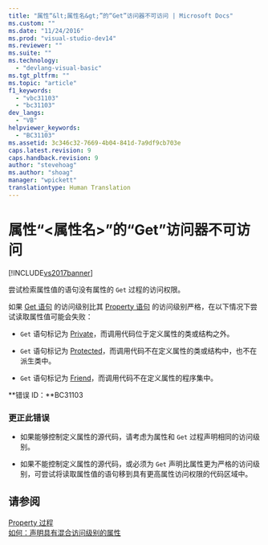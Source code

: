 ```yaml
---
title: "属性“&lt;属性名&gt;”的“Get”访问器不可访问 | Microsoft Docs"
ms.custom: ""
ms.date: "11/24/2016"
ms.prod: "visual-studio-dev14"
ms.reviewer: ""
ms.suite: ""
ms.technology: 
  - "devlang-visual-basic"
ms.tgt_pltfrm: ""
ms.topic: "article"
f1_keywords: 
  - "vbc31103"
  - "bc31103"
dev_langs: 
  - "VB"
helpviewer_keywords: 
  - "BC31103"
ms.assetid: 3c346c32-7669-4b04-841d-7a9df9cb703e
caps.latest.revision: 9
caps.handback.revision: 9
author: "stevehoag"
ms.author: "shoag"
manager: "wpickett"
translationtype: Human Translation
---
```

# 属性“&lt;属性名&gt;”的“Get”访问器不可访问
[!INCLUDE[vs2017banner](../../../csharp/includes/vs2017banner.md)]

尝试检索属性值的语句没有属性的 `Get` 过程的访问权限。  
  
 如果 [Get 语句](../../../visual-basic/language-reference/statements/get-statement.md) 的访问级别比其 [Property 语句](../../../visual-basic/language-reference/statements/property-statement.md) 的访问级别严格，在以下情况下尝试读取属性值可能会失败：  
  
-   `Get` 语句标记为 [Private](../../../visual-basic/language-reference/modifiers/private.md)，而调用代码位于定义属性的类或结构之外。  
  
-   `Get` 语句标记为 [Protected](../../../visual-basic/language-reference/modifiers/protected.md)，而调用代码不在定义属性的类或结构中，也不在派生类中。  
  
-   `Get` 语句标记为 [Friend](../../../visual-basic/language-reference/modifiers/friend.md)，而调用代码不在定义属性的程序集中。  
  
 **错误 ID：**BC31103  
  
### 更正此错误  
  
-   如果能够控制定义属性的源代码，请考虑为属性和 `Get` 过程声明相同的访问级别。  
  
-   如果不能控制定义属性的源代码，或必须为 `Get` 声明比属性更为严格的访问级别，可尝试将读取属性值的语句移到具有更高属性访问权限的代码区域中。  
  
## 请参阅  
 [Property 过程](../../../visual-basic/programming-guide/language-features/procedures/property-procedures.md)   
 [如何：声明具有混合访问级别的属性](../../../visual-basic/programming-guide/language-features/procedures/how-to-declare-a-property-with-mixed-access-levels.md)
